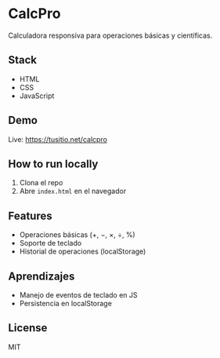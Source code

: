 # CalcPro
Calculadora responsiva para operaciones básicas y científicas.  

## Stack
- HTML
- CSS
- JavaScript

## Demo
Live: https://tusitio.net/calcpro

## How to run locally
1. Clona el repo
2. Abre `index.html` en el navegador

## Features
- Operaciones básicas (+, −, ×, ÷, %)
- Soporte de teclado
- Historial de operaciones (localStorage)

## Aprendizajes
- Manejo de eventos de teclado en JS
- Persistencia en localStorage

## License
MIT
